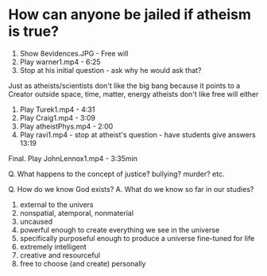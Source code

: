 # How can anyone be jailed if atheism is true?

1. Show 8evidences.JPG - Free will
1. Play warner1.mp4 - 6:25 
1. Stop at his initial question - ask why he would ask that?

Just as atheists/scientists don't like the big bang because it points to a Creator outside space, time, matter, energy
atheists don't like free will either

1. Play Turek1.mp4 - 4:31
1. Play Craig1.mp4 - 3:09
1. Play atheistPhys.mp4 - 2:00
1. Play ravi1.mp4 - stop at atheist's question - have students give answers 13:19

Final. Play JohnLennox1.mp4 - 3:35min

Q. What happens to the concept of justice? bullying? murder? etc.

Q. How do we know God exists?
A. What do we know so far in our studies?
1. external to the univers
1. nonspatial, atemporal, nonmaterial
1. uncaused
1. powerful enough to create everything we see in the universe
1. specifically purposeful enough to produce a universe fine-tuned for life
1. extremely intelligent
1. creative and resourceful
1. free to choose (and create) personally

